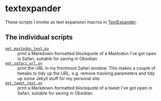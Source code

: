 # textexpander

These scripts I invoke as text expansion macros in [TextExpander](https://textexpander.com/).

## The individual scripts

<!-- [[[cog

# This adds the root of the repo to the PATH, which has cog_helpers.py
from os.path import abspath, dirname
import sys

sys.path.append(abspath(dirname(dirname("."))))

import cog_helpers

folder_name = "textexpander"

scripts = [
    {
        "name": "get_mastodon_text.py",
        "description": """
        print a Markdown-formatted blockquote of a Mastodon I've got open in Safari, suitable for saving in Obsidian
        """,
    },
    {
        "name": "get_safari_url.py",
        "description": """
        print the URL in my frontmost Safari window.
        This makes a couple of tweaks to tidy up the URL, e.g. remove tracking parameters and tidy up some Jekyll stuff for my personal site.
        """,
    },
    {
        "name": "get_tweet_text.py",
        "description": """
        print a Markdown-formatted blockquote of a tweet I've got open in Safari, suitable for saving in Obsidian
        """,
    },
]

cog_helpers.create_description_table(
    folder_name=folder_name,
    scripts=scripts,
    ignore_files={"urls.py"}
)

]]]-->
<dl>
  <dt>
    <a href="https://github.com/alexwlchan/scripts/blob/main/textexpander/get_mastodon_text.py">
      <code>get_mastodon_text.py</code>
    </a>
  </dt>
  <dd>
    print a Markdown-formatted blockquote of a Mastodon I've got open in Safari, suitable for saving in Obsidian
  </dd>

  <dt>
    <a href="https://github.com/alexwlchan/scripts/blob/main/textexpander/get_safari_url.py">
      <code>get_safari_url.py</code>
    </a>
  </dt>
  <dd>
    print the URL in my frontmost Safari window.
    This makes a couple of tweaks to tidy up the URL, e.g. remove tracking parameters and tidy up some Jekyll stuff for my personal site.
  </dd>

  <dt>
    <a href="https://github.com/alexwlchan/scripts/blob/main/textexpander/get_tweet_text.py">
      <code>get_tweet_text.py</code>
    </a>
  </dt>
  <dd>
    print a Markdown-formatted blockquote of a tweet I've got open in Safari, suitable for saving in Obsidian
  </dd>
</dl>
<!-- [[[end]]] (checksum: ef5c5561422a830e36c0bb6498b552a9) -->
